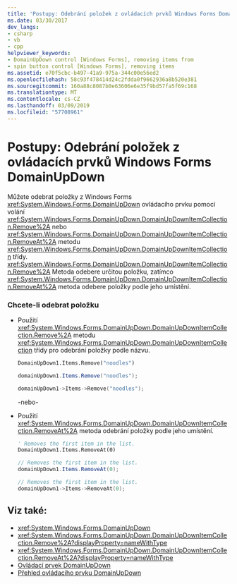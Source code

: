 ```yaml
---
title: 'Postupy: Odebrání položek z ovládacích prvků Windows Forms DomainUpDown'
ms.date: 03/30/2017
dev_langs:
- csharp
- vb
- cpp
helpviewer_keywords:
- DomainUpDown control [Windows Forms], removing items from
- spin button control [Windows Forms], removing items
ms.assetid: e70f5cbc-b497-41a9-975a-344c00e56ed2
ms.openlocfilehash: 58c93f478414d24c2fdda0f9662936a8b520e381
ms.sourcegitcommit: 160a88c8087b0e63606e6e35f9bd57fa5f69c168
ms.translationtype: MT
ms.contentlocale: cs-CZ
ms.lasthandoff: 03/09/2019
ms.locfileid: "57708961"
---
```

# <a name="how-to-remove-items-from-windows-forms-domainupdown-controls"></a>Postupy: Odebrání položek z ovládacích prvků Windows Forms DomainUpDown
Můžete odebrat položky z Windows Forms <xref:System.Windows.Forms.DomainUpDown> ovládacího prvku pomocí volání <xref:System.Windows.Forms.DomainUpDown.DomainUpDownItemCollection.Remove%2A> nebo <xref:System.Windows.Forms.DomainUpDown.DomainUpDownItemCollection.RemoveAt%2A> metodu <xref:System.Windows.Forms.DomainUpDown.DomainUpDownItemCollection> třídy. <xref:System.Windows.Forms.DomainUpDown.DomainUpDownItemCollection.Remove%2A> Metoda odebere určitou položku, zatímco <xref:System.Windows.Forms.DomainUpDown.DomainUpDownItemCollection.RemoveAt%2A> metoda odebere položky podle jeho umístění.  
  
### <a name="to-remove-an-item"></a>Chcete-li odebrat položku  
  
-   Použití <xref:System.Windows.Forms.DomainUpDown.DomainUpDownItemCollection.Remove%2A> metodu <xref:System.Windows.Forms.DomainUpDown.DomainUpDownItemCollection> třídy pro odebrání položky podle názvu.  
  
    ```vb  
    DomainUpDown1.Items.Remove("noodles")  
    ```  
  
    ```csharp  
    domainUpDown1.Items.Remove("noodles");  
    ```  
  
    ```cpp  
    domainUpDown1->Items->Remove("noodles");  
    ```  
  
     -nebo-  
  
-   Použití <xref:System.Windows.Forms.DomainUpDown.DomainUpDownItemCollection.RemoveAt%2A> metoda odebrání položky podle jeho umístění.  
  
    ```vb  
    ' Removes the first item in the list.  
    DomainUpDown1.Items.RemoveAt(0)  
    ```  
  
    ```csharp  
    // Removes the first item in the list.  
    domainUpDown1.Items.RemoveAt(0);  
    ```  
  
    ```cpp  
    // Removes the first item in the list.  
    domainUpDown1->Items->RemoveAt(0);  
    ```  
  
## <a name="see-also"></a>Viz také:
- <xref:System.Windows.Forms.DomainUpDown>
- <xref:System.Windows.Forms.DomainUpDown.DomainUpDownItemCollection.Remove%2A?displayProperty=nameWithType>
- <xref:System.Windows.Forms.DomainUpDown.DomainUpDownItemCollection.RemoveAt%2A?displayProperty=nameWithType>
- [Ovládací prvek DomainUpDown](domainupdown-control-windows-forms.md)
- [Přehled ovládacího prvku DomainUpDown](domainupdown-control-overview-windows-forms.md)
